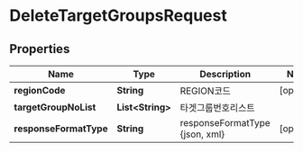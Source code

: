 
# DeleteTargetGroupsRequest

## Properties
Name | Type | Description | Notes
------------ | ------------- | ------------- | -------------
**regionCode** | **String** | REGION코드 |  [optional]
**targetGroupNoList** | **List&lt;String&gt;** | 타겟그룹번호리스트 | 
**responseFormatType** | **String** | responseFormatType {json, xml} |  [optional]



